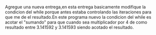 Agregue una nueva entrega,en esta entrega basicamente modifique la condicion del while porque antes estaba controlando las iteraciones para que me de el resultado.En este programa nuevo la condicion del while es acotar el "sumando" para que cuando sea multiplicador por 4 de como resultado entre 3.141592 y 3.141593 siendo acotado el resultado.
